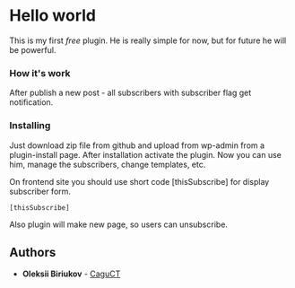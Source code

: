 # Hello world

This is my first *free* plugin. He is really simple for now, but for future he will be powerful.

### How it's work

After publish a new post - all subscribers with subscriber flag get notification.

### Installing

Just download zip file from github and upload from wp-admin from a plugin-install page.
After installation activate the plugin. Now you can use him, manage the subscribers, change templates, etc.

On frontend site you should use short code [thisSubscribe] for display subscriber form.

```
[thisSubscribe]
```

Also plugin will make new page, so users can unsubscribe.

## Authors

* **Oleksii Biriukov** - [CaguCT](https://github.com/CaguCTjkee)